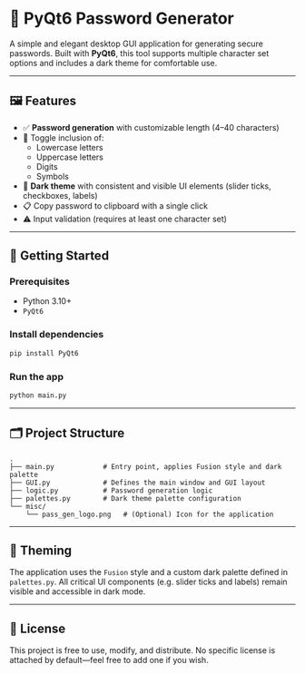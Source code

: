 # 🔐 PyQt6 Password Generator

A simple and elegant desktop GUI application for generating secure passwords. Built with **PyQt6**, this tool supports multiple character set options and includes a dark theme for comfortable use.

---

## 🖼️ Features

- ✅ **Password generation** with customizable length (4–40 characters)
- 🔣 Toggle inclusion of:
  - Lowercase letters
  - Uppercase letters
  - Digits
  - Symbols
- 🌙 **Dark theme** with consistent and visible UI elements (slider ticks, checkboxes, labels)
- 📋 Copy password to clipboard with a single click
- ⚠️ Input validation (requires at least one character set)

---

## 🚀 Getting Started

### Prerequisites

- Python 3.10+
- `PyQt6`

### Install dependencies

```bash
pip install PyQt6
```

### Run the app

```bash
python main.py
```

---

## 🗂️ Project Structure

```
.
├── main.py            # Entry point, applies Fusion style and dark palette
├── GUI.py             # Defines the main window and GUI layout
├── logic.py           # Password generation logic
├── palettes.py        # Dark theme palette configuration
└── misc/
    └── pass_gen_logo.png   # (Optional) Icon for the application
```

---

## 🎨 Theming

The application uses the `Fusion` style and a custom dark palette defined in `palettes.py`. All critical UI components (e.g. slider ticks and labels) remain visible and accessible in dark mode.

---

## 📄 License

This project is free to use, modify, and distribute. No specific license is attached by default—feel free to add one if you wish.
